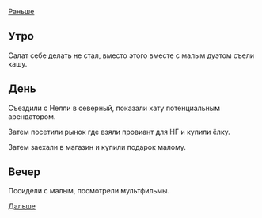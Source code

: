 [Раньше](2019.12.28.md)
## Утро
Салат себе делать не стал, вместо этого вместе с малым дуэтом съели кашу.
## День
Съездили с Нелли в северный, показали хату потенциальным арендатором.

Затем посетили рынок где взяли провиант для НГ и купили ёлку.

Затем заехали в магазин и купили подарок малому.
## Вечер
Посидели с малым, посмотрели мультфильмы.

[Дальше](2019.12.30.md)